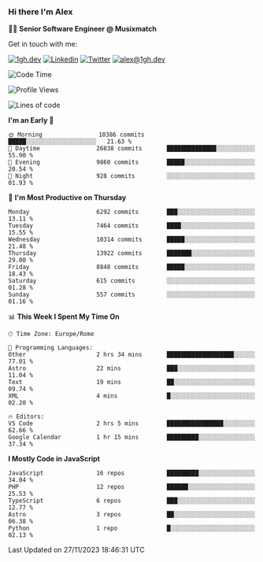 ### Hi there I'm Alex

👨‍💻 __Senior Software Engineer @ Musixmatch__

Get in touch with me:

[![1gh.dev](https://img.shields.io/static/v1?label=1gh.dev&message=%20&color=red&logo=&style=flat-square&logoColor=white)](https://www.1gh.dev/)
[![Linkedin](https://img.shields.io/static/v1?label=Linkedin&message=%20&color=blue&logo=Linkedin&style=flat-square&logoColor=white)](https://linkedin.com/in/alexghirelli)
[![Twitter](https://img.shields.io/static/v1?label=Twitter&message=%20&color=blue&logo=Twitter&style=flat-square&logoColor=white)](https://twitter.com/alexGhirelli)
[![alex@1gh.dev](https://img.shields.io/static/v1?label=alex@1gh.dev&message=%20&color=red&logo=gmail&style=flat-square&logoColor=white)](mailto:alex@1gh.dev)

<!--START_SECTION:waka-->
![Code Time](http://img.shields.io/badge/Code%20Time-7%2C627%20hrs%2033%20mins-blue)

![Profile Views](http://img.shields.io/badge/Profile%20Views-0-blue)

![Lines of code](https://img.shields.io/badge/From%20Hello%20World%20I%27ve%20Written-138.6%20million%20lines%20of%20code-blue)

**I'm an Early 🐤** 

```text
🌞 Morning                10386 commits       █████░░░░░░░░░░░░░░░░░░░░   21.63 % 
🌆 Daytime                26838 commits       ██████████████░░░░░░░░░░░   55.90 % 
🌃 Evening                9860 commits        █████░░░░░░░░░░░░░░░░░░░░   20.54 % 
🌙 Night                  928 commits         ░░░░░░░░░░░░░░░░░░░░░░░░░   01.93 % 
```
📅 **I'm Most Productive on Thursday** 

```text
Monday                   6292 commits        ███░░░░░░░░░░░░░░░░░░░░░░   13.11 % 
Tuesday                  7464 commits        ████░░░░░░░░░░░░░░░░░░░░░   15.55 % 
Wednesday                10314 commits       █████░░░░░░░░░░░░░░░░░░░░   21.48 % 
Thursday                 13922 commits       ███████░░░░░░░░░░░░░░░░░░   29.00 % 
Friday                   8848 commits        █████░░░░░░░░░░░░░░░░░░░░   18.43 % 
Saturday                 615 commits         ░░░░░░░░░░░░░░░░░░░░░░░░░   01.28 % 
Sunday                   557 commits         ░░░░░░░░░░░░░░░░░░░░░░░░░   01.16 % 
```


📊 **This Week I Spent My Time On** 

```text
🕑︎ Time Zone: Europe/Rome

💬 Programming Languages: 
Other                    2 hrs 34 mins       ███████████████████░░░░░░   77.01 % 
Astro                    22 mins             ███░░░░░░░░░░░░░░░░░░░░░░   11.04 % 
Text                     19 mins             ██░░░░░░░░░░░░░░░░░░░░░░░   09.74 % 
XML                      4 mins              █░░░░░░░░░░░░░░░░░░░░░░░░   02.20 % 

🔥 Editors: 
VS Code                  2 hrs 5 mins        ████████████████░░░░░░░░░   62.66 % 
Google Calendar          1 hr 15 mins        █████████░░░░░░░░░░░░░░░░   37.34 % 
```

**I Mostly Code in JavaScript** 

```text
JavaScript               16 repos            █████████░░░░░░░░░░░░░░░░   34.04 % 
PHP                      12 repos            ██████░░░░░░░░░░░░░░░░░░░   25.53 % 
TypeScript               6 repos             ███░░░░░░░░░░░░░░░░░░░░░░   12.77 % 
Astro                    3 repos             ██░░░░░░░░░░░░░░░░░░░░░░░   06.38 % 
Python                   1 repo              █░░░░░░░░░░░░░░░░░░░░░░░░   02.13 % 
```




 Last Updated on 27/11/2023 18:46:31 UTC
<!--END_SECTION:waka-->
